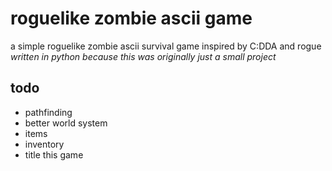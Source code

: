 # roguelike zombie ascii game

a simple roguelike zombie ascii survival game inspired by C:DDA and rogue
*written in python because this was originally just a small project*

## todo

- pathfinding
- better world system
- items
- inventory
- title this game
